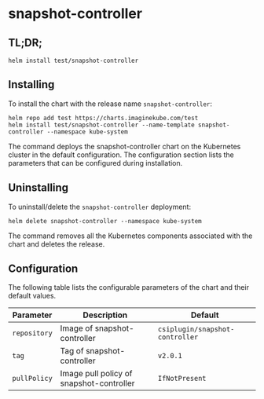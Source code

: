 # snapshot-controller 

## TL;DR;

```console
helm install test/snapshot-controller
```

## Installing

To install the chart with the release name `snapshot-controller`:

```console
helm repo add test https://charts.imaginekube.com/test
helm install test/snapshot-controller --name-template snapshot-controller --namespace kube-system
```

The command deploys the snapshot-controller chart on the Kubernetes cluster in the default configuration. The configuration section lists the parameters that can be configured during installation.

## Uninstalling

To uninstall/delete the `snapshot-controller` deployment:

```console
helm delete snapshot-controller --namespace kube-system
```

The command removes all the Kubernetes components associated with the chart and deletes the release.

## Configuration

The following table lists the configurable parameters of the chart and their default values.

Parameter | Description | Default
--- | --- | ---
`repository` | Image of snapshot-controller | `csiplugin/snapshot-controller`
`tag` | Tag of snapshot-controller | `v2.0.1`
`pullPolicy` | Image pull policy of snapshot-controller | `IfNotPresent`

